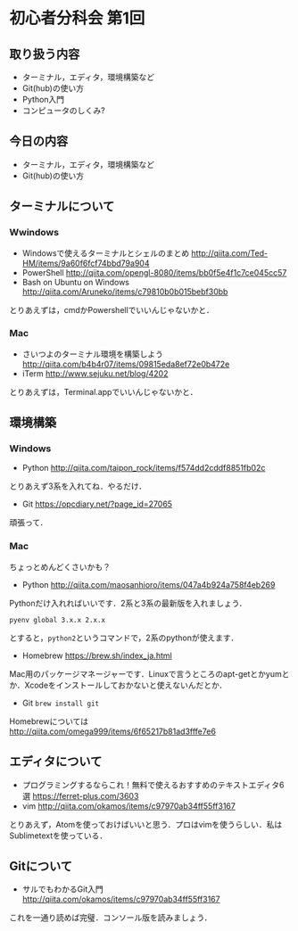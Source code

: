 # 初心者分科会 第1回


## 取り扱う内容

+ ターミナル，エディタ，環境構築など
+ Git(hub)の使い方
+ Python入門
+ コンピュータのしくみ?


## 今日の内容

+ ターミナル，エディタ，環境構築など
+ Git(hub)の使い方


## ターミナルについて

### Wwindows

+ Windowsで使えるターミナルとシェルのまとめ http://qiita.com/Ted-HM/items/9a60f6fcf74bbd79a904
+ PowerShell http://qiita.com/opengl-8080/items/bb0f5e4f1c7ce045cc57
+ Bash on Ubuntu on Windows http://qiita.com/Aruneko/items/c79810b0b015bebf30bb

とりあえずは，cmdかPowershellでいいんじゃないかと．

### Mac

+ さいつよのターミナル環境を構築しよう http://qiita.com/b4b4r07/items/09815eda8ef72e0b472e
+ iTerm http://www.sejuku.net/blog/4202

とりあえずは，Terminal.appでいいんじゃないかと．


## 環境構築

### Windows

+ Python http://qiita.com/taipon_rock/items/f574dd2cddf8851fb02c

とりあえず3系を入れてね．やるだけ．

+ Git https://opcdiary.net/?page_id=27065

頑張って．

### Mac

ちょっとめんどくさいかも？

+ Python http://qiita.com/maosanhioro/items/047a4b924a758f4eb269

Pythonだけ入れればいいです．2系と3系の最新版を入れましょう．
```
pyenv global 3.x.x 2.x.x
```
とすると，`python2`というコマンドで，2系のpythonが使えます．

+ Homebrew https://brew.sh/index_ja.html

Mac用のパッケージマネージャーです．Linuxで言うところのapt-getとかyumとか．Xcodeをインストールしておかないと使えないんだとか．

+ Git `brew install git`

Homebrewについては http://qiita.com/omega999/items/6f65217b81ad3fffe7e6


## エディタについて

+ プログラミングするならこれ！無料で使えるおすすめのテキストエディタ6選 https://ferret-plus.com/3603
+ vim http://qiita.com/okamos/items/c97970ab34ff55ff3167

とりあえず，Atomを使っておけばいいと思う．プロはvimを使うらしい．私はSublimetextを使っている．


## Gitについて

+ サルでもわかるGit入門 http://qiita.com/okamos/items/c97970ab34ff55ff3167

これを一通り読めば完璧．コンソール版を読みましょう．


